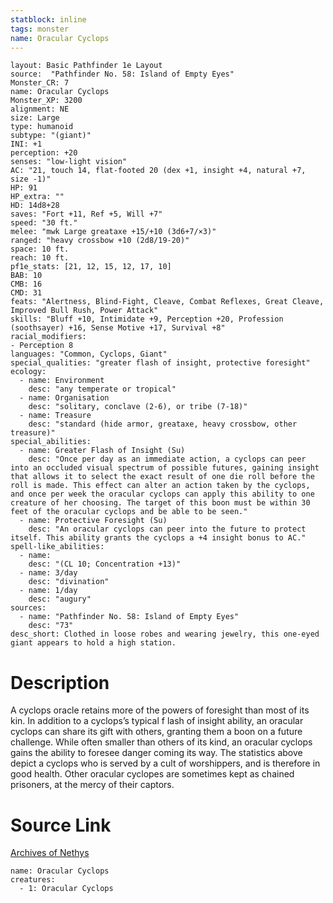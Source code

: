 ```yaml
---
statblock: inline
tags: monster
name: Oracular Cyclops
---
```

```statblock
layout: Basic Pathfinder 1e Layout
source:  "Pathfinder No. 58: Island of Empty Eyes"
Monster_CR: 7
name: Oracular Cyclops
Monster_XP: 3200
alignment: NE
size: Large
type: humanoid
subtype: "(giant)"
INI: +1
perception: +20
senses: "low-light vision"
AC: "21, touch 14, flat-footed 20 (dex +1, insight +4, natural +7, size -1)"
HP: 91
HP_extra: ""
HD: 14d8+28
saves: "Fort +11, Ref +5, Will +7"
speed: "30 ft."
melee: "mwk Large greataxe +15/+10 (3d6+7/×3)"
ranged: "heavy crossbow +10 (2d8/19-20)"
space: 10 ft.
reach: 10 ft.
pf1e_stats: [21, 12, 15, 12, 17, 10]
BAB: 10
CMB: 16
CMD: 31
feats: "Alertness, Blind-Fight, Cleave, Combat Reflexes, Great Cleave, Improved Bull Rush, Power Attack"
skills: "Bluff +10, Intimidate +9, Perception +20, Profession (soothsayer) +16, Sense Motive +17, Survival +8"
racial_modifiers:
- Perception 8
languages: "Common, Cyclops, Giant"
special_qualities: "greater flash of insight, protective foresight"
ecology:
  - name: Environment
    desc: "any temperate or tropical"
  - name: Organisation
    desc: "solitary, conclave (2-6), or tribe (7-18)"
  - name: Treasure
    desc: "standard (hide armor, greataxe, heavy crossbow, other treasure)"
special_abilities:
  - name: Greater Flash of Insight (Su)
    desc: "Once per day as an immediate action, a cyclops can peer into an occluded visual spectrum of possible futures, gaining insight that allows it to select the exact result of one die roll before the roll is made. This effect can alter an action taken by the cyclops, and once per week the oracular cyclops can apply this ability to one creature of her choosing. The target of this boon must be within 30 feet of the oracular cyclops and be able to be seen."
  - name: Protective Foresight (Su)
    desc: "An oracular cyclops can peer into the future to protect itself. This ability grants the cyclops a +4 insight bonus to AC."
spell-like_abilities:
  - name:
    desc: "(CL 10; Concentration +13)"
  - name: 3/day
    desc: "divination"
  - name: 1/day
    desc: "augury"
sources:
  - name: "Pathfinder No. 58: Island of Empty Eyes"
    desc: "73"
desc_short: Clothed in loose robes and wearing jewelry, this one-eyed giant appears to hold a high station.
```
# Description
A cyclops oracle retains more of the powers of foresight than most of its kin. In addition to a cyclops’s typical f lash of insight ability, an oracular cyclops can share its gift with others, granting them a boon on a future challenge. While often smaller than others of its kind, an oracular cyclops gains the ability to foresee danger coming its way. The statistics above depict a cyclops who is served by a cult of worshippers, and is therefore in good health. Other oracular cyclopes are sometimes kept as chained prisoners, at the mercy of their captors.
# Source Link
[Archives of Nethys](https://aonprd.com/MonsterDisplay.aspx?ItemName=Oracular%20Cyclops)
```encounter-table
name: Oracular Cyclops
creatures:
  - 1: Oracular Cyclops
```
